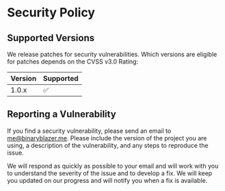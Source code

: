 # Security Policy

## Supported Versions

We release patches for security vulnerabilities. Which versions are eligible for patches depends on the CVSS v3.0 Rating:

| Version | Supported          |
| ------- | ------------------ |
| 1.0.x   | :white_check_mark: |

## Reporting a Vulnerability

If you find a security vulnerability, please send an email to [me@binaryblazer.me](mailto:me@binaryblazer.me). Please include the version of the project you are using, a description of the vulnerability, and any steps to reproduce the issue.

We will respond as quickly as possible to your email and will work with you to understand the severity of the issue and to develop a fix. We will keep you updated on our progress and will notify you when a fix is available.
